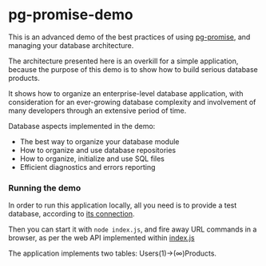 pg-promise-demo
===============

This is an advanced demo of the best practices of using [pg-promise], and managing
your database architecture.

The architecture presented here is an overkill for a simple application, because
the purpose of this demo is to show how to build serious database products.

It shows how to organize an enterprise-level database application, with consideration
for an ever-growing database complexity and involvement of many developers through an extensive
period of time.

Database aspects implemented in the demo:

* The best way to organize your database module
* How to organize and use database repositories
* How to organize, initialize and use SQL files
* Efficient diagnostics and errors reporting

### Running the demo

In order to run this application locally, all you need is to provide a test database,
according to [its connection](https://github.com/vitaly-t/pg-promise-demo/blob/master/db/index.js#L29).

Then you can start it with `node index.js`, and fire away URL commands in a browser,
as per the web API implemented within [index.js](https://github.com/vitaly-t/pg-promise-demo/blob/master/index.js)

The application implements two tables: Users(1)->(&infin;)Products.

[pg-promise]:https://github.com/vitaly-t/pg-promise
[pg-monitor]:https://github.com/vitaly-t/pg-monitor
